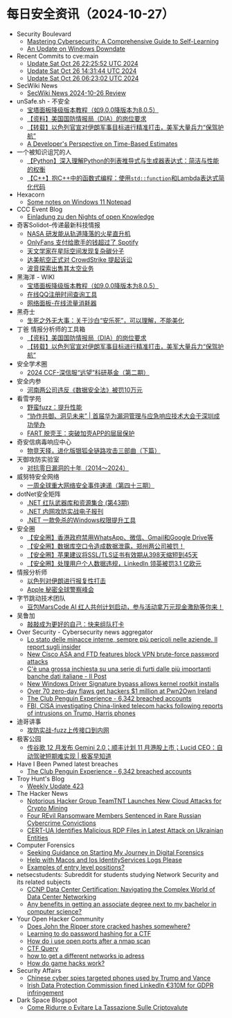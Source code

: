 # 每日安全资讯（2024-10-27）

- Security Boulevard
  - [Mastering Cybersecurity: A Comprehensive Guide to Self-Learning](https://securityboulevard.com/2024/10/mastering-cybersecurity-a-comprehensive-guide-to-self-learning/)
  - [An Update on Windows Downdate](https://securityboulevard.com/2024/10/an-update-on-windows-downdate/)
- Recent Commits to cve:main
  - [Update Sat Oct 26 22:25:52 UTC 2024](https://github.com/trickest/cve/commit/c7c6c5c1f2e00545155e1eec788ae1976fccc8ef)
  - [Update Sat Oct 26 14:31:44 UTC 2024](https://github.com/trickest/cve/commit/7411e77b2b4e9d19731c837f025c2aefee71d12f)
  - [Update Sat Oct 26 06:23:02 UTC 2024](https://github.com/trickest/cve/commit/b10d80a82284b8d3b187861d649888dc7804dd62)
- SecWiki News
  - [SecWiki News 2024-10-26 Review](http://www.sec-wiki.com/?2024-10-26)
- unSafe.sh - 不安全
  - [宝塔面板降级版本教程（如9.0.0降版本为8.0.5）](https://buaq.net/go-269452.html)
  - [【资料】美国国防情报局（DIA）的岗位要求](https://buaq.net/go-269457.html)
  - [【转载】以色列官宣对伊朗军事目标进行精准打击，美军大量兵力“保驾护航”](https://buaq.net/go-269458.html)
  - [A Developer's Perspective on Time-Based Estimates](https://buaq.net/go-269461.html)
- 一个被知识诅咒的人
  - [【Python】深入理解Python的列表推导式与生成器表达式：简洁与性能的权衡](https://blog.csdn.net/nokiaguy/article/details/143227427)
  - [【C++】抱C++中的函数式编程：使用`std::function`和Lambda表达式简化代码](https://blog.csdn.net/nokiaguy/article/details/143227118)
- Hexacorn
  - [Some notes on Windows 11 Notepad](https://www.hexacorn.com/blog/2024/10/26/some-notes-on-windows-11-notepad/)
- CCC Event Blog
  - [Einladung zu den Nights of open Knowledge](https://events.ccc.de/2024/10/26/nook/)
- 奇客Solidot–传递最新科技情报
  - [NASA 研发能从轨道降落的火星直升机](https://www.solidot.org/story?sid=79601)
  - [OnlyFans 支付给歌手的钱超过了 Spotify](https://www.solidot.org/story?sid=79600)
  - [天文学家在星际空间发现复杂碳分子](https://www.solidot.org/story?sid=79599)
  - [达美航空正式对 CrowdStrike 提起诉讼](https://www.solidot.org/story?sid=79598)
  - [波音探索出售其太空业务](https://www.solidot.org/story?sid=79597)
- 黑海洋 - WIKI
  - [宝塔面板降级版本教程（如9.0.0降版本为8.0.5）](https://www.upx8.com/4369)
  - [在线QQ注册时间查询工具](https://www.upx8.com/4368)
  - [网络面板-在线流量消耗器](https://www.upx8.com/4367)
- 黑奇士
  - [生死之外无大事：关于沙白“安乐死”，可以理解，不能美化](https://mp.weixin.qq.com/s?__biz=MzI5ODYwNTE4Nw==&mid=2247488667&idx=1&sn=2ac177b7e128ccbe9fce6f8979d07e7e&chksm=eca21b77dbd5926147e86b43917a224532a91761125d7429bcb00aef4d1eb9fd75c7595c2a32&scene=58&subscene=0#rd)
- 丁爸 情报分析师的工具箱
  - [【资料】美国国防情报局（DIA）的岗位要求](https://mp.weixin.qq.com/s?__biz=MzI2MTE0NTE3Mw==&mid=2651147379&idx=1&sn=4f2807e4bc1e7ba26a56ddc2685a98e8&chksm=f1af3b49c6d8b25f1be5d01f916675728b1de8899d21f410f7ffb2954836440a6ce86b973712&scene=58&subscene=0#rd)
  - [【转载】以色列官宣对伊朗军事目标进行精准打击，美军大量兵力“保驾护航”](https://mp.weixin.qq.com/s?__biz=MzI2MTE0NTE3Mw==&mid=2651147379&idx=2&sn=a6a08b0d9debeb84a5ad1891e2fe7eda&chksm=f1af3b49c6d8b25f524c878e98f166d8ba8182832b49ef659f0336347364dbde6f3816c1c0b3&scene=58&subscene=0#rd)
- 安全学术圈
  - [2024 CCF-深信服“远望”科研基金（第二期）](https://mp.weixin.qq.com/s?__biz=MzU5MTM5MTQ2MA==&mid=2247491248&idx=1&sn=d0787a6bcc90e34e619ee0107e7b836e&chksm=fe2ee13bc959682d87a54bf720039f3cd48e1792de47645ff3d9b4d5cd995df04745ad6a4cef&scene=58&subscene=0#rd)
- 安全内参
  - [河南两公司违反《数据安全法》被罚10万元](https://mp.weixin.qq.com/s?__biz=MzI4NDY2MDMwMw==&mid=2247512898&idx=1&sn=260749cf21f8ceffc0f5de57d0f4763e&chksm=ebfaf462dc8d7d74a100ddedb96785cdcb1439eb1d39c8c6b155d9eba63b2f3eb8e04e4987fd&scene=58&subscene=0#rd)
- 看雪学苑
  - [野蛮fuzz：提升性能](https://mp.weixin.qq.com/s?__biz=MjM5NTc2MDYxMw==&mid=2458579145&idx=1&sn=9134327916f678cfe7e2bc3371cedeaf&chksm=b18dc04386fa49557abc8c7e6ce3410dd4042ed88635c48961fda72b7fa4425698e56bb86ff6&scene=58&subscene=0#rd)
  - [“协作共御、洞见未来” | 首届华为漏洞管理与应急响应技术大会于深圳成功举办](https://mp.weixin.qq.com/s?__biz=MjM5NTc2MDYxMw==&mid=2458579145&idx=2&sn=ac98ac7f79cffd3013852fcf53069c62&chksm=b18dc04386fa4955358d7719249adf13d0ef93ba9c77308c13d8123b231a4d7b5338bd5daae8&scene=58&subscene=0#rd)
  - [FART 脱壳王：突破加壳APP的层层保护](https://mp.weixin.qq.com/s?__biz=MjM5NTc2MDYxMw==&mid=2458579145&idx=3&sn=8b3fd89d3a8e6a23456416e69958003c&chksm=b18dc04386fa4955a0487dd016855603a683e321f43deff8e7a93479fe937cca8b68a825b67f&scene=58&subscene=0#rd)
- 奇安信病毒响应中心
  - [物竞天择，进化版银狐全链路攻击三部曲（下篇）](https://mp.weixin.qq.com/s?__biz=MzI5Mzg5MDM3NQ==&mid=2247497753&idx=1&sn=ee25a137584ef36b6363490c13b9ce13&chksm=ec698831db1e012785a1918dfc20b20f25d9592e83dabb61262fbeb716601db4410be6c58ef2&scene=58&subscene=0#rd)
- 天御攻防实验室
  - [对抗零日漏洞的十年（2014～2024）](https://mp.weixin.qq.com/s?__biz=MzU0MzgyMzM2Nw==&mid=2247486036&idx=1&sn=52131d932e8fe4f24db3d7bdf41625a0&chksm=fb04c93ccc73402a24144d8262153a73bc18c2098109a9885d2413dba9a33af83f8d664bc317&scene=58&subscene=0#rd)
- 威努特安全网络
  - [一周全球重大网络安全事件速递（第四十三期）](https://mp.weixin.qq.com/s?__biz=MzAwNTgyODU3NQ==&mid=2651127928&idx=1&sn=26f1abb2d412371b396241a32f12e771&chksm=80e71ac8b79093de6af9c4e0c4aba48889b268a0f12069ab1e3c53a71f20b43bdbc7413a6939&scene=58&subscene=0#rd)
- dotNet安全矩阵
  - [.NET 红队武器库和资源集合 (第43期)](https://mp.weixin.qq.com/s?__biz=MzUyOTc3NTQ5MA==&mid=2247496248&idx=1&sn=952850f9e8eec81d5d1490b9b8e5a028&chksm=fa595cd5cd2ed5c39115045902a0fdc5fc9a3ebed59f08ff40db5fe874f129860c9ed5ead9bb&scene=58&subscene=0#rd)
  - [.NET 内网攻防实战电子报刊](https://mp.weixin.qq.com/s?__biz=MzUyOTc3NTQ5MA==&mid=2247496248&idx=2&sn=dcb8475739bd88f39612acf3717262b8&chksm=fa595cd5cd2ed5c3dbdf818c86dd3e3f9f44014fbf88b3ec66ce3dc1f90ecef525a119d17db8&scene=58&subscene=0#rd)
  - [.NET 一款免杀的Windows权限提升工具](https://mp.weixin.qq.com/s?__biz=MzUyOTc3NTQ5MA==&mid=2247496248&idx=3&sn=08a91fb4a8752d1ecf599b3b6755ed86&chksm=fa595cd5cd2ed5c323dcd35490e9f152691eb07111ae30f5a430b78555b389a81241534ad9e0&scene=58&subscene=0#rd)
- 安全圈
  - [【安全圈】香港政府禁用WhatsApp、微信、Gmail和Google Drive等](https://mp.weixin.qq.com/s?__biz=MzIzMzE4NDU1OQ==&mid=2652065529&idx=1&sn=c36a7b5e69e4053fb0ed21e733df2fa7&chksm=f36e62b9c419ebafb71155e1e54ba6f677aaff35040815ad1866d7a978264104fbef5159a438&scene=58&subscene=0#rd)
  - [【安全圈】数据库空口令造成数据泄露，郑州两公司被罚！](https://mp.weixin.qq.com/s?__biz=MzIzMzE4NDU1OQ==&mid=2652065529&idx=2&sn=c4a633763780f3e3c8da1b7bf671c583&chksm=f36e62b9c419ebaf6f1e03e75ee772b74e29b0f66af2aec7d6680a5c4480a21860e96dba2fb2&scene=58&subscene=0#rd)
  - [【安全圈】苹果建议将SSL/TLS证书有效期从398天缩短到45天](https://mp.weixin.qq.com/s?__biz=MzIzMzE4NDU1OQ==&mid=2652065529&idx=3&sn=cd192f18c226986b4880b3ea3590c13e&chksm=f36e62b9c419ebaf4cf852d9d0c9b42c739d2ca0eed9cb741da86ec633a35f6e276161833207&scene=58&subscene=0#rd)
  - [【安全圈】处理用户个人数据违规，LinkedIn 领英被罚3.1 亿欧元](https://mp.weixin.qq.com/s?__biz=MzIzMzE4NDU1OQ==&mid=2652065529&idx=4&sn=fc2bd539a8d9c079a4349f54fa7e63c8&chksm=f36e62b9c419ebaf31b7798ea6609292008691b4cbac0279e8e0be887a43049145d72546a354&scene=58&subscene=0#rd)
- 情报分析师
  - [以色列对伊朗进行报复性打击](https://mp.weixin.qq.com/s?__biz=MzA3Mjc1MTkwOA==&mid=2650556494&idx=1&sn=a0a2f7c606f4d5555eb0440dc9a2bd6a&chksm=87116605b066ef13daa8aab0fc2486ecfb0d19170fd4ba2d575c930f774ac020350a21d0f996&scene=58&subscene=0#rd)
  - [Apple 秘密全球警察峰会](https://mp.weixin.qq.com/s?__biz=MzA3Mjc1MTkwOA==&mid=2650556494&idx=2&sn=4a6fed169b7f6354a971f33c0e6619c2&chksm=87116605b066ef13f720bbd80fa6cfc1543231137a03749a773fb5d10ae3134d3cb4b7e4d2c7&scene=58&subscene=0#rd)
- 字节跳动技术团队
  - [豆包MarsCode AI 红人共创计划启动，参与活动拿万元现金激励等你来！](https://mp.weixin.qq.com/s?__biz=MzI1MzYzMjE0MQ==&mid=2247510935&idx=1&sn=47b3811eb9a6108e98ed1f2af2b98bc2&chksm=e9d36075dea4e963be88b318b64a5ae24af466c407147a33038f1069a3d79f6455362c35fb47&scene=58&subscene=0#rd)
- 吴鲁加
  - [敲敲成为更好的自己：快来组队打卡](https://mp.weixin.qq.com/s?__biz=Mzg5NDY4ODM1MA==&mid=2247484915&idx=1&sn=65aac49c76bcc0d2aff41a673d867e3c&chksm=c01a88c2f76d01d4e6c437456963217bfe440a7898259dcfa2da9f76eda9b4b48f5fa012fe5e&scene=58&subscene=0#rd)
- Over Security - Cybersecurity news aggregator
  - [Lo stato delle minacce interne, sempre più pericoli nelle aziende. Il report sugli insider](https://www.insicurezzadigitale.com/lo-stato-delle-minacce-interne-sempre-piu-pericoli-nelle-aziende-il-report-sugli-insider/)
  - [New Cisco ASA and FTD features block VPN brute-force password attacks](https://www.bleepingcomputer.com/news/security/new-cisco-asa-and-ftd-features-block-vpn-brute-force-password-attacks/)
  - [C'è una grossa inchiesta su una serie di furti dalle più importanti banche dati italiane - Il Post](https://www.ilpost.it/2024/10/26/inchiesta-procura-milano-furto-banche-dati/)
  - [New Windows Driver Signature bypass allows kernel rootkit installs](https://www.bleepingcomputer.com/news/security/new-windows-driver-signature-bypass-allows-kernel-rootkit-installs/)
  - [Over 70 zero-day flaws get hackers $1 million at Pwn2Own Ireland](https://www.bleepingcomputer.com/news/security/over-70-zero-day-flaws-get-hackers-1-million-at-pwn2own-ireland/)
  - [The Club Penguin Experience - 6,342 breached accounts](https://haveibeenpwned.com/PwnedWebsites#TheClubPenguinExperience)
  - [FBI, CISA investigating China-linked telecom hacks following reports of intrusions on Trump, Harris phones](https://therecord.media/fbi-cisa-investigating-china-linked-telecom-hack-trump-harris)
- 迪哥讲事
  - [攻防实战-fuzz上传接口到内网](https://mp.weixin.qq.com/s?__biz=MzIzMTIzNTM0MA==&mid=2247496218&idx=1&sn=7cb5f3dec12e91348ac21616d4f008fc&chksm=e8a5f879dfd2716fb864232bc64e1aa15babf897a5a7354a551f513527411f67628a1ea574ef&scene=58&subscene=0#rd)
- 极客公园
  - [传谷歌 12 月发布 Gemini 2.0；顺丰计划 11 月港股上市；Lucid CEO：自动驾驶短期难实现 | 极客早知道](https://mp.weixin.qq.com/s?__biz=MTMwNDMwODQ0MQ==&mid=2653060456&idx=1&sn=bd422b77cc334fd8f9bf5acf0f6025a5&chksm=7e5700de492089c82ff0a54d8e1f4401b41f9201e287155e80afd614b880a7cebc88a7a7ef65&scene=58&subscene=0#rd)
- Have I Been Pwned latest breaches
  - [The Club Penguin Experience - 6,342 breached accounts](https://haveibeenpwned.com/PwnedWebsites#TheClubPenguinExperience)
- Troy Hunt's Blog
  - [Weekly Update 423](https://www.troyhunt.com/weekly-update-423/)
- The Hacker News
  - [Notorious Hacker Group TeamTNT Launches New Cloud Attacks for Crypto Mining](https://thehackernews.com/2024/10/notorious-hacker-group-teamtnt-launches.html)
  - [Four REvil Ransomware Members Sentenced in Rare Russian Cybercrime Convictions](https://thehackernews.com/2024/10/four-revil-ransomware-members-sentenced.html)
  - [CERT-UA Identifies Malicious RDP Files in Latest Attack on Ukrainian Entities](https://thehackernews.com/2024/10/cert-ua-identifies-malicious-rdp-files.html)
- Computer Forensics
  - [Seeking Guidance on Starting My Journey in Digital Forensics](https://www.reddit.com/r/computerforensics/comments/1gcul6h/seeking_guidance_on_starting_my_journey_in/)
  - [Help with Macos and Ios IdentityServices Logs Please](https://www.reddit.com/r/computerforensics/comments/1gc9891/help_with_macos_and_ios_identityservices_logs/)
  - [Examples of entry level positions?](https://www.reddit.com/r/computerforensics/comments/1gc8uyl/examples_of_entry_level_positions/)
- netsecstudents: Subreddit for students studying Network Security and its related subjects
  - [CCNP Data Center Certification: Navigating the Complex World of Data Center Networking](https://www.reddit.com/r/netsecstudents/comments/1gcirgb/ccnp_data_center_certification_navigating_the/)
  - [Any benefits in getting an associate degree next to my bachelor in computer science?](https://www.reddit.com/r/netsecstudents/comments/1gcieqf/any_benefits_in_getting_an_associate_degree_next/)
- Your Open Hacker Community
  - [Does John the Ripper store cracked hashes somewhere?](https://www.reddit.com/r/HowToHack/comments/1gcs2c7/does_john_the_ripper_store_cracked_hashes/)
  - [Learning to do password hashing for a CTF](https://www.reddit.com/r/HowToHack/comments/1gclfgi/learning_to_do_password_hashing_for_a_ctf/)
  - [How do i use open ports after a nmap scan](https://www.reddit.com/r/HowToHack/comments/1gcscal/how_do_i_use_open_ports_after_a_nmap_scan/)
  - [CTF Query](https://www.reddit.com/r/HowToHack/comments/1gcwn5x/ctf_query/)
  - [how to get a different networks ip adress](https://www.reddit.com/r/HowToHack/comments/1gcnyvw/how_to_get_a_different_networks_ip_adress/)
  - [How do game hacks work?](https://www.reddit.com/r/HowToHack/comments/1gciqqz/how_do_game_hacks_work/)
- Security Affairs
  - [Chinese cyber spies targeted phones used by Trump and Vance](https://securityaffairs.com/170277/intelligence/chinese-cyber-spies-targeted-trump-vance.html)
  - [Irish Data Protection Commission fined LinkedIn €310M for GDPR infringement](https://securityaffairs.com/170266/laws-and-regulations/irish-dpc-fined-linkedin.html)
- Dark Space Blogspot
  - [Come Ridurre o Evitare La Tassazione Sulle Criptovalute](http://darkwhite666.blogspot.com/2024/10/come-ridurre-o-evitare-la-tassazione.html)
